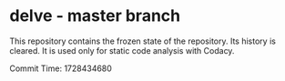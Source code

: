 # delve - master branch

This repository contains the frozen state of the repository.
Its history is cleared. It is used only for static code
analysis with Codacy.

Commit Time: 1728434680